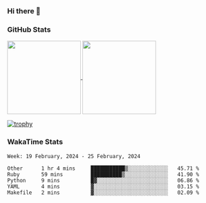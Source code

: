 ### Hi there 👋

### GitHub Stats

<a href="https://github.com/anuraghazra/github-readme-stats">
  <img align="center" height="170px" src="https://github-readme-stats.vercel.app/api/top-langs/?username=tksfjt1024&layout=compact&count_private=true&show_icons=true&show_icons=true&theme=graywhite" />
</a>
<a href="https://github.com/anuraghazra/github-readme-stats">
  <img align="center" height="170px" src="https://github-readme-stats.vercel.app/api?username=tksfjt1024&count_private=true&show_icons=true&show_icons=true&theme=graywhite" />
</a>

[![trophy](https://github-profile-trophy.vercel.app/?username=tksfjt1024)](https://github.com/ryo-ma/github-profile-trophy)

### WakaTime Stats

<!--START_SECTION:waka-->
```text
Week: 19 February, 2024 - 25 February, 2024

Other      1 hr 4 mins     ███████████▒░░░░░░░░░░░░░   45.71 % 
Ruby       59 mins         ██████████▒░░░░░░░░░░░░░░   41.90 % 
Python     9 mins          █▓░░░░░░░░░░░░░░░░░░░░░░░   06.86 % 
YAML       4 mins          ▓░░░░░░░░░░░░░░░░░░░░░░░░   03.15 % 
Makefile   2 mins          ▓░░░░░░░░░░░░░░░░░░░░░░░░   02.09 % 
```
<!--END_SECTION:waka-->
